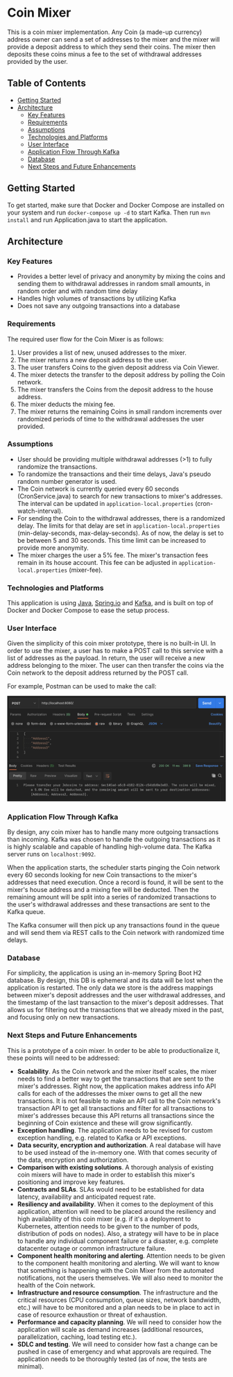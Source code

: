 # Coin Mixer 

This is a coin mixer implementation. Any Coin (a made-up currency) address owner can send a set of addresses to the mixer and the mixer will provide a deposit address to which they send their coins. The mixer then deposits these coins minus a fee to the set of withdrawal addresses provided by the user.

## Table of Contents

- [Getting Started](#getting-started)
- [Architecture](#architecture)
  - [Key Features](#key-features)
  - [Requirements](#requirements)
  - [Assumptions](#assumptions)
  - [Technologies and Platforms](#technologies-and-platforms)
  - [User Interface](#user-interface)
  - [Application Flow Through Kafka](#application-flow-through-kafka)
  - [Database](#database)
  - [Next Steps and Future Enhancements](#next-steps-and-future-enhancements)

## Getting Started

To get started, make sure that Docker and Docker Compose are installed on your system and run `docker-compose up -d` to start Kafka. Then run `mvn install` and run Application.java to start the application.

## Architecture

### Key Features

* Provides a better level of privacy and anonymity by mixing the coins and sending them to withdrawal addresses in random small amounts, in random order and with random time delay
* Handles high volumes of transactions by utilizing Kafka
* Does not save any outgoing transactions into a database 

### Requirements

The required user flow for the Coin Mixer is as follows: 
1. User provides a list of new, unused addresses to the mixer.
2. The mixer returns a new deposit address to the user.
3. The user transfers Coins to the given deposit address via Coin Viewer.
4. The mixer detects the transfer to the deposit address by polling the Coin network.
5. The mixer transfers the Coins from the deposit address to the house address.
6. The mixer deducts the mixing fee.
7. The mixer returns the remaining Coins in small random increments over randomized periods of time to the withdrawal addresses the user provided.

### Assumptions

* User should be providing multiple withdrawal addresses (>1) to fully randomize the transactions.
* To randomize the transactions and their time delays, Java's pseudo random number generator is used.
* The Coin network is currently queried every 60 seconds (CronService.java) to search for new transactions to mixer's addresses. The interval can be updated in `application-local.properties` (cron-watch-interval).
* For sending the Coin to the withdrawal addresses, there is a randomized delay. The limits for that delay are set in `application-local.properties` (min-delay-seconds, max-delay-seconds). As of now, the delay is set to be between 5 and 30 seconds. This time limit can be increased to provide more anonymity.
* The mixer charges the user a 5% fee. The mixer's transaction fees remain in its house account. This fee can be adjusted in `application-local.properties` (mixer-fee).

### Technologies and Platforms 

This application is using [Java](https://www.java.com/en/), [Spring.io](https://spring.io/) and [Kafka](https://Kafka.apache.org/),
and is built on top of Docker and Docker Compose to ease the setup process.

### User Interface

Given the simplicity of this coin mixer prototype, there is no built-in UI. In order to use the mixer, a user has to make a POST call to this service with a list of addresses as the payload. In return, the user will receive a new address belonging to the mixer. The user can then transfer the coins via the Coin network to the deposit address returned by the POST call.

For example, Postman can be used to make the call: 

![Postman](src/main/resources/images/postman.jpg)

### Application Flow Through Kafka

By design, any coin mixer has to handle many more outgoing transactions than incoming. Kafka was chosen to handle the outgoing transactions as it is highly scalable and capable of handling high-volume data. The Kafka server runs on `localhost:9092`.

When the application starts, the scheduler starts pinging the Coin network every 60 seconds looking for new Coin transactions to the mixer's addresses that need execution.
Once a record is found, it will be sent to the mixer's house address and a mixing fee will be deducted. Then the remaining amount will be split into a series of randomized transactions to the user's withdrawal addresses and these transactions are sent to the Kafka queue.

The Kafka consumer will then pick up any transactions found in the queue and will send them via REST calls to the Coin network with randomized time delays.

### Database

For simplicity, the application is using an in-memory Spring Boot H2 database. By design, this DB is ephemeral and its data will be lost when the application is restarted. The only data we store is the address mappings between mixer's deposit addresses and the user withdrawal addresses, and the timestamp of the last transaction to the mixer's deposit addresses. That allows us for filtering out the transactions that we already mixed in the past, and focusing only on new transactions.

### Next Steps and Future Enhancements

This is a prototype of a coin mixer. In order to be able to productionalize it, these points will need to be addressed: 

* **Scalability**. As the Coin network and the mixer itself scales, the mixer needs to find a better way to get the transactions that are sent to the mixer's addresses. Right now, the application makes address info API calls for each of the addresses the mixer owns to get all the new transactions. 
It is not feasible to make an API call to the Coin network's transaction API to get all transactions and filter for all transactions to mixer's addresses because this API returns all transactions since the beginning of Coin existence and these will grow significantly.
* **Exception handling**. The application needs to be revised for custom exception handling, e.g. related to Kafka or API exceptions.
* **Data security, encryption and authorization**. A real database will have to be used instead of the in-memory one. With that comes security of the data, encryption and authorization.
* **Comparison with existing solutions**. A thorough analysis of existing coin mixers will have to made in order to establish this mixer's positioning and improve key features.
* **Contracts and SLAs**. SLAs would need to be established for data latency, availability and anticipated request rate.
* **Resiliency and availability**. When it comes to the deployment of this application, attention will need to be placed around the resiliency and high availability of this coin mixer (e.g. if it's a deployment to Kubernetes, attention needs to be given to the number of pods, distribution of pods on nodes). Also, a strategy will have to be in place to handle any individual component failure or a disaster, e.g. complete datacenter outage or common infrastructure failure.
* **Component health monitoring and alerting**. Attention needs to be given to the component health monitoring and alerting. We will want to know that something is happening with the Coin Mixer from the automated notifications, not the users themselves. We will also need to monitor the health of the Coin network.
* **Infrastructure and resource consumption**. The infrastructure and the critical resources (CPU consumption, queue sizes, network bandwidth, etc.) will have to be monitored and a plan needs to be in place to act in case of resource exhaustion or threat of exhaustion.
* **Performance and capacity planning**. We will need to consider how the application will scale as demand increases (additional resources, parallelization, caching, load testing etc.).
* **SDLC and testing**. We will need to consider how fast a change can be pushed in case of emergency and what approvals are required. The application needs to be thoroughly tested (as of now, the tests are minimal).
